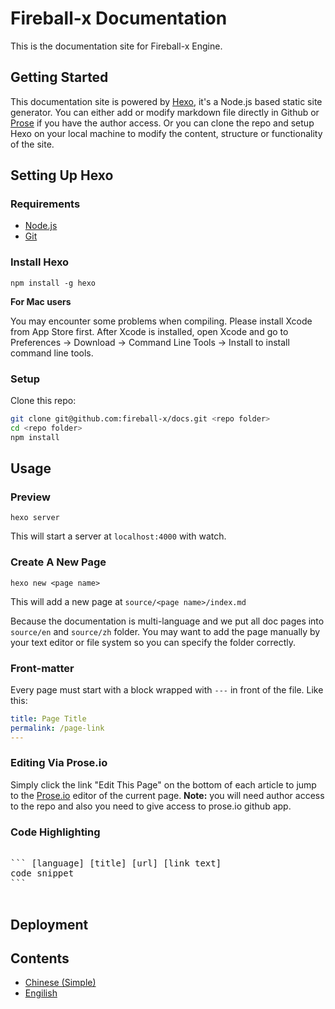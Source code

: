 # Fireball-x Documentation

This is the documentation site for Fireball-x Engine.

## Getting Started

This documentation site is powered by [Hexo](http://hexo.io), it's a Node.js based static site generator. You can either add or modify markdown file directly in Github or [Prose](http://prose.io) if you have the author access. Or you can clone the repo and setup Hexo on your local machine to modify the content, structure or functionality of the site.

## Setting Up Hexo

### Requirements

- [Node.js](http://nodejs.org/)
- [Git](http://git-scm.com/)

### Install Hexo

`npm install -g hexo`

**For Mac users**

You may encounter some problems when compiling. Please install Xcode from App Store first. After Xcode is installed, open Xcode and go to Preferences -> Download -> Command Line Tools -> Install to install command line tools.

### Setup

Clone this repo:

``` bash
git clone git@github.com:fireball-x/docs.git <repo folder>
cd <repo folder>
npm install
```

## Usage

### Preview

`hexo server`

This will start a server at `localhost:4000` with watch.

### Create A New Page

`hexo new <page name>`

This will add a new page at `source/<page name>/index.md`

Because the documentation is multi-language and we put all doc pages into `source/en` and `source/zh` folder. You may want to add the page manually by your text editor or file system so you can specify the folder correctly.

### Front-matter

Every page must start with a block wrapped with `---` in front of the file. Like this:

``` yaml
title: Page Title
permalink: /page-link
---
```

### Editing Via Prose.io

Simply click the link "Edit This Page" on the bottom of each article to jump to the [Prose.io](http://prose.io) editor of the current page. **Note:** you will need author access to the repo and also you need to give access to prose.io github app.

### Code Highlighting

<pre>

``` [language] [title] [url] [link text]
code snippet
```

</pre>


## Deployment



## Contents

 - [Chinese (Simple)](zh)
 - [Engilish](en)
